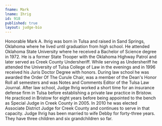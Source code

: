 ```yaml
---
fname: Mark
lname: Ihrig
id: 918
published: true
layout: judge-bio
---
```

Honorable Mark A. Ihrig was born in Tulsa and raised in Sand Springs,
Oklahoma where he lived until graduation from high school. He attended
Oklahoma State University where he received a Bachelor of Science degree
in 1972. He is a former State Trooper with the Oklahoma Highway Patrol
and later served as Creek County Undersheriff. While serving as
Undersheriff he attended the University of Tulsa College of Law in the
evenings and in 1996 received his Juris Doctor Degree with honors.
During law school he was awarded the Order Of The Curule Chair, was a
member of the Dean's Honor Roll all semesters and was Notes and Comments
Editor of the Tulsa Law Journal. After law school, Judge Ihrig worked a
short time for an insurance defense firm in Tulsa before establishing a
private law practice in Bristow. He practiced in Bristow for eight years
before being appointed to the bench as Special Judge in Creek County in
2005. In 2010 he was elected Associate District Judge for Creek County
and continues to serve in that capacity. Judge Ihrig has been married to
wife Debby for forty-three years. They have three children and six
grandchildren so far.
